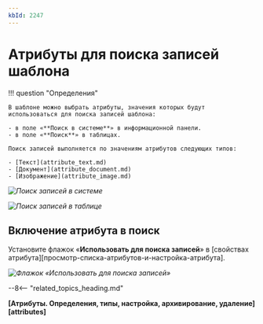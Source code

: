 ```yaml
---
kbId: 2247
---
```


# Атрибуты для поиска записей шаблона

!!! question "Определения"

    В шаблоне можно выбрать атрибуты, значения которых будут использоваться для поиска записей шаблона:

    - в поле «**Поиск в системе**» в информационной панели.
    - в поле «**Поиск**» в таблицах.

    Поиск записей выполняется по значениям атрибутов следующих типов:

    - [Текст](attribute_text.md)
    - [Документ](attribute_document.md)
    - [Изображение](attribute_image.md)

_![Поиск записей в системе](searcheable_attribute_global_search.png)_

_![Поиск записей в таблице](searcheable_attribute_table_search.png)_

## Включение атрибута в поиск

Установите флажок «**Использовать для поиска записей**» в [свойствах атрибута][просмотр-списка-атрибутов-и-настройка-атрибута].

_![Флажок «Использовать для поиска записей»](searcheable_attribute.png)_

--8<-- "related_topics_heading.md"

**[Атрибуты. Определения, типы, настройка, архивирование, удаление][attributes]**
